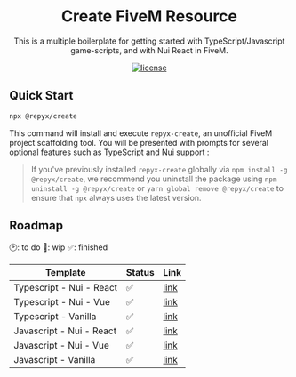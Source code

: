 <h1 align="center">Create FiveM Resource</h1>

<div align="center">
This is a multiple boilerplate for getting started with TypeScript/Javascript game-scripts, and with Nui React in FiveM.
</div>

<div align="center">

[![license](https://img.shields.io/badge/license-MIT-blue.svg)]()

</div>

## Quick Start

```sh
npx @repyx/create
```

This command will install and execute `repyx-create`, an unofficial FiveM project scaffolding tool. You will be presented with prompts for several optional features such as TypeScript and Nui support :

> If you've previously installed `repyx-create` globally via `npm install -g @repyx/create`, we recommend you uninstall the package using `npm uninstall -g @repyx/create` or `yarn global remove @repyx/create` to ensure that `npx` always uses the latest version.
## Roadmap

🕑: to do 🚧: wip ✅: finished

| Template                 | Status | Link                                                                                               |
| ------------------------ | ------ | -------------------------------------------------------------------------------------------------- |
| Typescript - Nui - React | ✅     | [link](https://github.com/heeyzim/fivem-resource-templates/tree/main/typescript-nui-react) |
| Typescript - Nui - Vue   | ✅     | [link](https://github.com/heeyzim/fivem-resource-templates/tree/main/typescript-nui-vue)   |
| Typescript - Vanilla     | ✅     | [link](https://github.com/heeyzim/fivem-resource-templates/tree/main/typescript-vanilla)   |
| Javascript - Nui - React | ✅     | [link](https://github.com/heeyzim/fivem-resource-templates/tree/main/javascript-nui-react) |
| Javascript - Nui - Vue   | ✅     | [link](https://github.com/heeyzim/fivem-resource-templates/tree/main/javascript-nui-vue)   |
| Javascript - Vanilla     | ✅     | [link](https://github.com/heeyzim/fivem-resource-templates/tree/main/javascript-vanilla)   |
